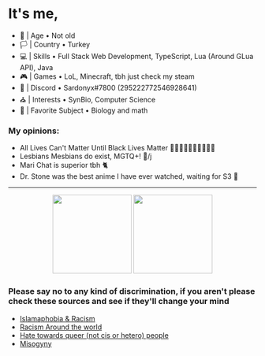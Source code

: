 
# It's me, 
- 🎂 | Age • Not old
- 🏳️ | Country • Turkey
- 💻 | Skills • Full Stack Web Development, TypeScript, Lua (Around GLua API), Java
- 🎮 | Games • LoL, Minecraft, tbh just check my steam
- 📧 | Discord • Sardonyx#7800 (295222772546928641)
- ⛪ | Interests • SynBio, Computer Science
- 🥽 | Favorite Subject • Biology and math

### My opinions:
- All Lives Can't Matter Until Black Lives Matter ✊🏻✊🏼✊🏽✊🏾✊🏿
- Lesbians Mesbians do exist, MGTQ+! 🥐/j <!--Our president Erdogan said 'These Mesbians Lesbians are trying to sabotage our traditional family structure, they are terrorists.'-->
- Mari Chat is superior tbh 🐈
- Dr. Stone was the best anime I have ever watched, waiting for S3 🧪
<hr>

<p align="center">
  <a>
  <img height="160em" src="https://github-readme-stats-eight-theta.vercel.app/api?username=Sardonyx78&show_icons=true&theme=slateorange&include_all_commits=true&title_color=faa627&icon_color=faa627&text_color=ffffff&bg_color=36393f00">
  <img height="160em" src="https://github-readme-stats-eight-theta.vercel.app/api/top-langs/?username=Sardonyx78&layout=compact&langs_count=8&title_color=faa627&icon_color=faa627&text_color=ffffff&bg_color=36393f00">
  </a>
</p>

### Please say no to any kind of discrimination, if you aren't please check these sources and see if they'll change your mind

  - <a href="https://www.theguardian.com/world/2021/jan/12/uighur-xinjiang-re-education-camp-china-gulbahar-haitiwaji">Islamaphobia & Racism</a>
  - <a href="https://en.wikipedia.org/wiki/Discrimination_based_on_skin_color#Worldwide">Racism Around the world</a>
  - <a href="https://www.americanprogress.org/issues/lgbtq-rights/news/2017/05/02/429529/widespread-discrimination-continues-shape-lgbt-peoples-lives-subtle-significant-ways/">Hate towards queer (not cis or hetero) people</a>
  - <a href="https://www.ohchr.org/en/issues/discrimination/pages/discrimination_women.aspx">Misogyny</a>
  
